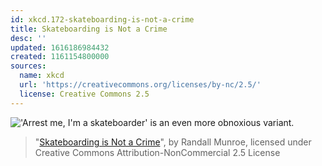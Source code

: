 ```yaml
---
id: xkcd.172-skateboarding-is-not-a-crime
title: Skateboarding is Not a Crime
desc: ''
updated: 1616186984432
created: 1161154800000
sources:
  name: xkcd
  url: 'https://creativecommons.org/licenses/by-nc/2.5/'
  license: Creative Commons 2.5
---
```

!['Arrest me, I'm a skateboarder' is an even more obnoxious variant.](https://imgs.xkcd.com/comics/skateboarding_is_not_a_crime.png)
> "[Skateboarding is Not a Crime](https://xkcd.com/172/)", by Randall Munroe, licensed under Creative Commons Attribution-NonCommercial 2.5 License
